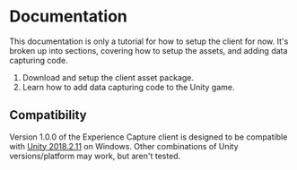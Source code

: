 # Documentation 

This documentation is only a tutorial for how to setup the 
client for now. It's broken up into sections, covering how
to setup the assets, and adding data capturing code. 

1. Download and setup the client asset package. 
2. Learn how to add data capturing code to the Unity game.

## Compatibility 

Version 1.0.0 of the Experience Capture client is designed 
to be compatible with [Unity 2018.2.11](https://unity3d.com/get-unity/download/archive) on Windows.
Other combinations of Unity versions/platform may work, but aren't tested. 
